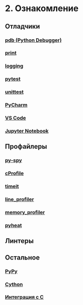 # 2. Ознакомление

## Отладчики

### [pdb (Python Debugger)](../debuggers/pdb.md)

### [print](../debuggers/print.md)

### [logging](../debuggers/logging.md)

### [pytest](../debuggers/pytest.md)

### [unittest](../debuggers/unittest.md)

### [PyCharm](../debuggers/pycharm.md)

### [VS Code](../debuggers/vscode.md)

### [Jupyter Notebook](../debuggers/jupyter-notebook.md)

## Профайлеры

### [py-spy](../profilers/py-spy.md)

### [cProfile](../profilers/cProfile.md)

### [timeit](../profilers/timeit.md)

### [line_profiler](../profilers/line_profiler.md)

### [memory_profiler](../profilers/memory_profiler.md)

### [pyheat](../profilers/pyheat.md)


## Линтеры

<!-- ### [flake8](../linters/flake8.md) -->

<!-- ### [ruff](../linters/ruff.md) -->

<!-- ### [mypy](../linters/mypy.md) -->


## Остальное

### [PyPy](../other/pypy.md)

### [Cython](../other/cython.md)

### [Интеграция с C](../other/c.md)

<!-- ### [Интеграция с Rust](../other/rust.md) -->

<!-- ### [Интеграция с Fortran](../other/fortran.md) -->